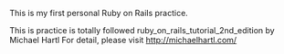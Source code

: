 This is my first personal Ruby on Rails practice.

This is practice is totally followed ruby_on_rails_tutorial_2nd_edition by Michael Hartl
For detail, please visit http://michaelhartl.com/
